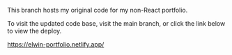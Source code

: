 This branch hosts my original code for my non-React portfolio.

To visit the updated code base, visit the main branch, or click the link below to view the deploy.

https://elwin-portfolio.netlify.app/